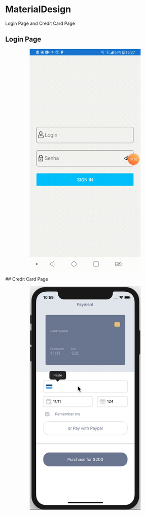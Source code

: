 # MaterialDesign
Login Page and Credit Card Page
## Login Page

<p align="center">
  <img  width="350" src="https://github.com/KHkhalaf/MaterialDesign/blob/master/screenshots/LoginPage.gif"/>
</p>
## Credit Card Page
<p align="center">
  <img  width="350" src="https://github.com/KHkhalaf/MaterialDesign/blob/master/screenshots/CreditCard.gif"/>
</p>


